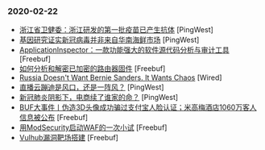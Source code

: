 ### 2020-02-22

* [浙江省卫健委：浙江研发的第一批疫苗已产生抗体](https://www.pingwest.com/w/205576) [PingWest]
* [基因研究证实新冠病毒并非来自华南海鲜市场](https://www.pingwest.com/w/205575) [PingWest]
* [ApplicationInspector：一款功能强大的软件源代码分析与审计工具](https://www.freebuf.com/sectool/226392.html) [Freebuf]
* [如何分析和解密已加密的路由器固件](https://www.freebuf.com/articles/terminal/226696.html) [Freebuf]
* [Russia Doesn't Want Bernie Sanders. It Wants Chaos](https://www.wired.com/story/bernie-sanders-russia-chaos-2020-election) [Wired]
* [直播云蹦迪是风口，还是一阵风？](https://www.pingwest.com/a/205562) [PingWest]
* [新冠肺炎阴影下，电商续了谁家的命？](https://www.pingwest.com/a/205090) [PingWest]
* [BUF大事件丨伪造3D头像成功骗过支付宝人脸认证；米高梅酒店1060万客人信息被公布](https://www.freebuf.com/news/227891.html) [Freebuf]
* [用ModSecurity启动WAF的一次小试](https://www.freebuf.com/articles/web/227217.html) [Freebuf]
* [Vulhub漏洞靶场搭建](https://www.freebuf.com/articles/web/226207.html) [Freebuf]
